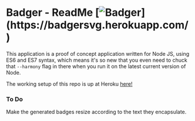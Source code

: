 # Badger - ReadMe [![Badger](https://badgersvg.herokuapp.com/badge/Badger/cool/rgba(0,139,2,1))](https://badgersvg.herokuapp.com/)

This application is a proof of concept application written for Node JS, using ES6 and ES7 syntax, which means it's so new that you even need to chuck that `--harmony` flag in there when you run it on the latest current version of Node.

The working setup of this repo is up at Heroku [here!](https://badgersvg.herokuapp.com/)

### To Do

Make the generated badges resize according to the text they encapsulate.

